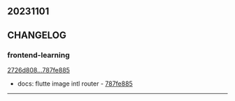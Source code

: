 ## 20231101

## CHANGELOG

### frontend-learning

[2726d808...787fe885](https://github.com/zhbhun/frontend-learning/compare/2726d808...787fe885)

* docs: flutte image intl router - [787fe885](https://github.com/zhbhun/frontend-learning/commit/787fe88537dfe6c6a9333f57d10ee16e0fede24f)

---

